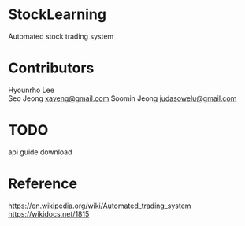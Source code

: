 # StockLearning
Automated stock trading system
# Contributors
Hyounrho Lee	
Seo Jeong		xaveng@gmail.com
Soomin Jeong	judasowelu@gmail.com
# TODO
api guide download
# Reference
https://en.wikipedia.org/wiki/Automated_trading_system
https://wikidocs.net/1815